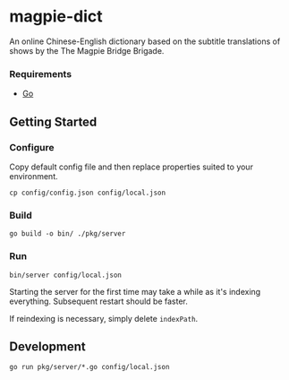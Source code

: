 # magpie-dict
An online Chinese-English dictionary based on the subtitle translations of shows by the The Magpie Bridge Brigade.

### Requirements
- [Go](https://golang.org/)

## Getting Started
### Configure
Copy default config file and then replace properties suited to your environment.
```
cp config/config.json config/local.json
```

### Build
```
go build -o bin/ ./pkg/server
```

### Run
```
bin/server config/local.json
```

Starting the server for the first time may take a while as it's indexing everything. Subsequent restart should be faster.

If reindexing is necessary, simply delete `indexPath`.

## Development
```
go run pkg/server/*.go config/local.json
```